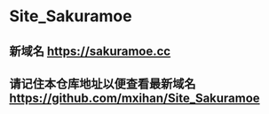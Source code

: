 # Site_Sakuramoe
## 新域名 https://sakuramoe.cc
## 请记住本仓库地址以便查看最新域名 https://github.com/mxihan/Site_Sakuramoe
